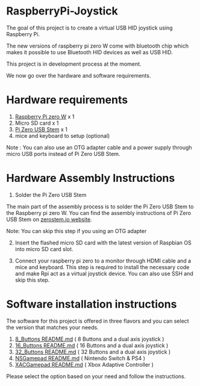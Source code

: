 # RaspberryPi-Joystick
The goal of this project is to create a virtual USB HID joystick using Raspberry Pi. 

The new versions of raspberry pi zero W come with bluetooth chip which makes it possible to use Bluetooth HID devices as well as USB HID.

This project is in development process at the moment.

We now go over the hardware and software requirements.

# Hardware requirements  

  1. [Raspberry Pi zero W](https://www.raspberrypi.org/products/raspberry-pi-zero-w/) x 1
  2. Micro SD card x 1
  3. [Pi Zero USB Stem](https://www.sparkfun.com/products/14526) x 1
  4. mice and keyboard to setup (optional)
  
Note : You can also use an OTG adapter cable and a power supply through micro USB ports instead of Pi Zero USB Stem.

# Hardware Assembly Instructions   

  1. Solder the Pi Zero USB Stem
  
The main part of the assembly process is to solder the Pi Zero USB Stem to the Raspberry pi zero W. You can find the assembly instructions of Pi Zero USB Stem on [zerostem.io website](https://zerostem.io/installation/). 

Note: You can skip this step if you using an OTG adapter 

  2. Insert the flashed micro SD card with the latest version of Raspbian OS into micro SD card slot.
  
  3. Connect your raspberry pi zero to a monitor through HDMI cable and a mice and keyboard. This step is required to install the necessary code and make Rpi act as a virtual joystick device. You can also use SSH and skip this step. 
  
# Software installation instructions   

The software for this project is offered in three flavors and you can select the version that matches your needs.

  1. [8_Buttons README.md](https://github.com/milador/RaspberryPi-Joystick/blob/master/8_Buttons_Joystick/README.md) ( 8 Buttons and a dual axis joystick )
  2. [16_Buttons README.md](https://github.com/milador/RaspberryPi-Joystick/blob/master/16_Buttons_Joystick/README.md) ( 16 Buttons and a dual axis joystick )
  3. [32_Buttons README.md](https://github.com/milador/RaspberryPi-Joystick/blob/master/32_Buttons_Joystick/README.md) ( 32 Buttons and a dual axis joystick )
  4. [NSGamepad README.md](https://github.com/milador/RaspberryPi-Joystick/blob/master/NSGamepad/README.md) ( Nintendo Switch & PS4 )
  5. [XACGamepad README.md](https://github.com/milador/RaspberryPi-Joystick/blob/master/XACGamepad/README.md) ( Xbox Adaptive Controller )
  
Please select the option based on your need and follow the instructions.


  
  

